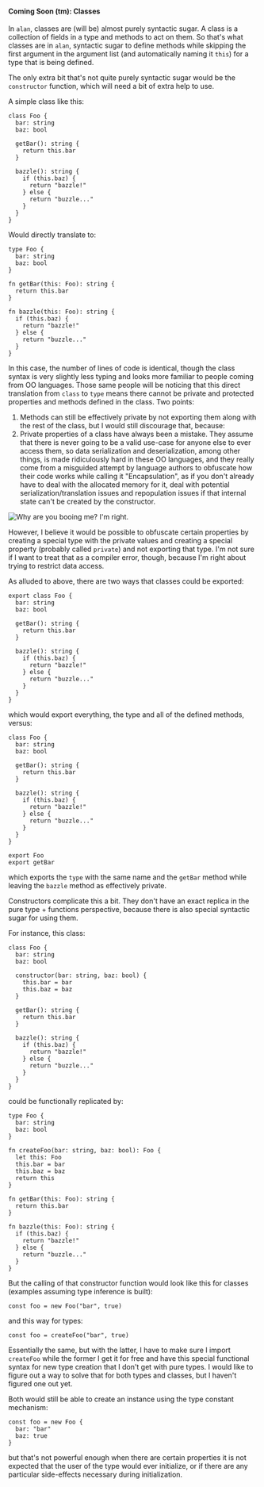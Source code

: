 #### Coming Soon (tm): Classes

In `alan`, classes are (will be) almost purely syntactic sugar. A class is a collection of fields in a type and methods to act on them. So that's what classes are in `alan`, syntactic sugar to define methods while skipping the first argument in the argument list (and automatically naming it `this`) for a type that is being defined.

The only extra bit that's not quite purely syntactic sugar would be the `constructor` function, which will need a bit of extra help to use.

A simple class like this:

```
class Foo {
  bar: string
  baz: bool

  getBar(): string {
    return this.bar
  }

  bazzle(): string {
    if (this.baz) {
      return "bazzle!"
    } else {
      return "buzzle..."
    }
  }
}
```

Would directly translate to:

```
type Foo {
  bar: string
  baz: bool
}

fn getBar(this: Foo): string {
  return this.bar
}

fn bazzle(this: Foo): string {
  if (this.baz) {
    return "bazzle!"
  } else {
    return "buzzle..."
  }
}
```

In this case, the number of lines of code is identical, though the class syntax is very slightly less typing and looks more familiar to people coming from OO languages. Those same people will be noticing that this direct translation from `class` to `type` means there cannot be private and protected properties and methods defined in the class. Two points:

1. Methods can still be effectively private by not exporting them along with the rest of the class, but I would still discourage that, because:
2. Private properties of a class have always been a mistake. They assume that there is never going to be a valid use-case for anyone else to ever access them, so data serialization and deserialization, among other things, is made ridiculously hard in these OO languages, and they really come from a misguided attempt by language authors to obfuscate how their code works while calling it "Encapsulation", as if you don't already have to deal with the allocated memory for it, deal with potential serialization/translation issues and repopulation issues if that internal state can't be created by the constructor.

![Why are you booing me? I'm right.](./src/docs/im_right.jpg)

However, I believe it would be possible to obfuscate certain properties by creating a special type with the private values and creating a special property (probably called `private`) and not exporting that type. I'm not sure if I want to treat that as a compiler error, though, because I'm right about trying to restrict data access.

As alluded to above, there are two ways that classes could be exported:

```
export class Foo {
  bar: string
  baz: bool

  getBar(): string {
    return this.bar
  }

  bazzle(): string {
    if (this.baz) {
      return "bazzle!"
    } else {
      return "buzzle..."
    }
  }
}
```

which would export everything, the type and all of the defined methods, versus:

```
class Foo {
  bar: string
  baz: bool

  getBar(): string {
    return this.bar
  }

  bazzle(): string {
    if (this.baz) {
      return "bazzle!"
    } else {
      return "buzzle..."
    }
  }
}

export Foo
export getBar
```

which exports the `type` with the same name and the `getBar` method while leaving the `bazzle` method as effectively private.

Constructors complicate this a bit. They don't have an exact replica in the pure type + functions perspective, because there is also special syntactic sugar for using them.

For instance, this class:

```
class Foo {
  bar: string
  baz: bool

  constructor(bar: string, baz: bool) {
    this.bar = bar
    this.baz = baz
  }

  getBar(): string {
    return this.bar
  }

  bazzle(): string {
    if (this.baz) {
      return "bazzle!"
    } else {
      return "buzzle..."
    }
  }
}
```

could be functionally replicated by:

```
type Foo {
  bar: string
  baz: bool
}

fn createFoo(bar: string, baz: bool): Foo {
  let this: Foo
  this.bar = bar
  this.baz = baz
  return this
}

fn getBar(this: Foo): string {
  return this.bar
}

fn bazzle(this: Foo): string {
  if (this.baz) {
    return "bazzle!"
  } else {
    return "buzzle..."
  }
}
```

But the calling of that constructor function would look like this for classes (examples assuming type inference is built):

```
const foo = new Foo("bar", true)
```

and this way for types:

```
const foo = createFoo("bar", true)
```

Essentially the same, but with the latter, I have to make sure I import `createFoo` while the former I get it for free and have this special functional syntax for new type creation that I don't get with pure types. I would like to figure out a way to solve that for both types and classes, but I haven't figured one out yet.

Both would still be able to create an instance using the type constant mechanism:

```
const foo = new Foo {
  bar: "bar"
  baz: true
}
```

but that's not powerful enough when there are certain properties it is not expected that the user of the type would ever initialize, or if there are any particular side-effects necessary during initialization.

